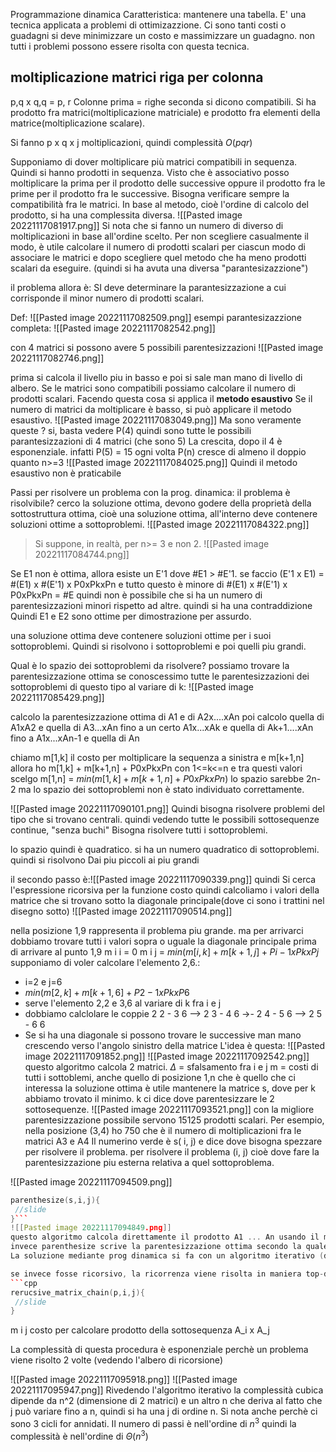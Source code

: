 Programmazione dinamica
Caratteristica: mantenere una tabella. E' una tecnica applicata a problemi di ottimizazzione. Ci sono tanti costi o guadagni 
si deve minimizzare un costo e massimizzare un guadagno.
non tutti i problemi possono essere risolta con questa tecnica.

## moltiplicazione matrici riga per colonna
p,q x q,q = p, r
Colonne prima = righe seconda si dicono compatibili.
Si ha prodotto fra matrici(moltiplicazione matriciale) e prodotto fra elementi della matrice(moltiplicazione scalare).

Si fanno p x q x j moltiplicazioni, quindi complessità $O(pqr)$

Supponiamo di dover moltiplicare più matrici compatibili in sequenza. Quindi si hanno prodotti in sequenza. Visto che è associativo posso moltiplicare la prima per il prodotto delle successive oppure il prodotto fra le prime per il prodotto fra le successive. Bisogna verificare sempre la compatibilità fra le matrici.
In base al metodo, cioè l'ordine di calcolo del prodotto, si ha una complessita diversa.
![[Pasted image 20221117081917.png]]
Si nota che si fanno un numero di diverso di moltiplicazioni in base all'ordine scelto.
Per non scegliere casualmente il modo, è utile calcolare il numero di prodotti scalari per ciascun modo di associare le matrici e dopo scegliere quel metodo che ha meno prodotti scalari da eseguire. (quindi si ha avuta una diversa "parantesizazzione")

il problema allora è: SI deve determinare la parantesizzazione a cui corrisponde il minor numero di prodotti scalari.

Def: ![[Pasted image 20221117082509.png]]
esempi parantesizazzione completa:
![[Pasted image 20221117082542.png]]

con 4 matrici si possono avere 5 possibili parentesizzazioni 
![[Pasted image 20221117082746.png]]

prima si calcola il livello piu in basso e poi si sale man mano di livello di albero.
Se le matrici sono compatibili possiamo calcolare il numero di prodotti scalari. 
Facendo questa cosa si applica il **metodo esaustivo**
Se il numero di matrici da moltiplicare è basso, si può applicare il metodo esaustivo.
![[Pasted image 20221117083049.png]]
Ma sono veramente queste ? si, basta vedere P(4) quindi sono tutte le possibili parantesizzazioni di 4 matrici (che sono 5)
La crescita, dopo il 4 è esponenziale. infatti P(5) = 15
ogni volta P(n) cresce di almeno il doppio quanto n>=3
![[Pasted image 20221117084025.png]]
Quindi il metodo esaustivo non è praticabile

Passi per risolvere un problema con la prog. dinamica: il problema è risolvibile? cerco la soluzione ottima, devono godere della proprietà della sottostruttura ottima, cioè una soluzione ottima, all'interno deve contenere soluzioni ottime a sottoproblemi.
![[Pasted image 20221117084322.png]]
>Si suppone, in realtà, per n>= 3 e non 2.
![[Pasted image 20221117084744.png]]

Se E1 non è ottima, allora esiste un E'1 dove \#E1 > \#E'1. se faccio (E'1 x E1) = #(E1) x #(E'1) x P0xPkxPn e tutto questo è minore di #(E1) x #(E'1) x P0xPkxPn = \#E quindi non è possibile che si ha un numero di parentesizzazioni minori rispetto ad altre. quindi si ha una contraddizione
Quindi E1 e E2 sono ottime per dimostrazione per assurdo.

una soluzione ottima deve contenere soluzioni ottime per i suoi sottoproblemi. Quindi si risolvono i sottoproblemi e poi quelli piu grandi.

Qual è lo spazio dei sottoproblemi da risolvere?
possiamo trovare la parentesizzazione ottima se conoscessimo tutte le parentesizzazioni dei sottoproblemi di questo tipo al variare di k: ![[Pasted image 20221117085429.png]]

calcolo la parentesizzazione ottima di A1 e di A2x....xAn
poi calcolo quella di A1xA2 e quella di A3...xAn
fino a un certo A1x...xAk e quella di Ak+1....xAn
fino a A1x...xAn-1 e quella di An

chiamo m[1,k] il costo per moltiplicare la sequenza a sinistra e m[k+1,n]
allora ho m[1,k] + m[k+1,n] + P0xPkxPn con 1<=k<=n e tra questi valori scelgo 
m[1,n] = $min( m[1,k] + m[k+1,n] + P0xPkxPn$)
lo spazio sarebbe 2n-2 ma lo spazio dei sottoproblemi non è stato individuato correttamente.

![[Pasted image 20221117090101.png]]
Quindi bisogna risolvere problemi del tipo che si trovano centrali. quindi vedendo tutte le possibili sottosequenze continue, "senza buchi"
Bisogna risolvere tutti i sottoproblemi.

lo spazio quindi è quadratico. si ha un numero quadratico di sottoproblemi.
quindi si risolvono Dai piu piccoli ai piu grandi

il secondo passo è:![[Pasted image 20221117090339.png]]
quindi Si cerca l'espressione ricorsiva per la funzione costo
quindi calcoliamo i valori della matrice che si trovano sotto la diagonale principale(dove ci sono i trattini nel disegno sotto) ![[Pasted image 20221117090514.png]]

nella posizione 1,9 rappresenta il problema piu grande. ma per arrivarci dobbiamo trovare tutti i valori sopra o uguale la diagonale principale prima di arrivare al punto 1,9
m i i = 0
m i j = $min( m[i,k] + m[k+1,j] + Pi-1xPkxPj$ 
supponiamo di voler calcolare l'elemento 2,6.:
- i=2 e j=6
- $min( m[2,k] + m[k+1,6] + P2-1xPkxP6$
- serve l'elemento 2,2 e 3,6 al variare di k fra i e j
- dobbiamo calclolare le coppie 2 2 - 3 6  --> 2 3 - 4 6 ->- 2 4 - 5 6 --> 2 5 - 6 6
- Se si ha una diagonale si possono trovare le successive man mano crescendo verso l'angolo sinistro della matrice
L'idea è questa:
![[Pasted image 20221117091852.png]]
![[Pasted image 20221117092542.png]]
questo algoritmo calcola 2 matrici.
$\Delta$ = sfalsamento fra i e j
m = costi di tutti i sottoblemi, anche quello di posizione 1,n che è quello che ci interessa
la soluzione ottima è utile mantenere la matrice s, dove per k abbiamo trovato il minimo. k ci dice dove parentesizzare le 2 sottosequenze.
![[Pasted image 20221117093521.png]]
con la migliore parentesizzazione possibile servono 15125 prodotti scalari.
Per esempio, nella posizione (3,4) ho 750 che è il numero di moltiplicazioni fra le matrici A3 e A4
Il numerino verde è s( i, j) e dice dove bisogna spezzare per risolvere il problema. per risolvere il problema (i, j) cioè dove fare la parentesizzazione piu esterna relativa a quel sottoproblema.

![[Pasted image 20221117094509.png]]

```cpp
parenthesize(s,i,j){
 //slide
}```
![[Pasted image 20221117094849.png]]
questo algoritmo calcola direttamente il prodotto A1 ... An usando il minor numero di prodotti scalari
invece parenthesize scrive la parentesizzazione ottima secondo la quale si ottiene i minor numero di prodotti scalari
La soluzione mediante prog dinamica si fa con un algoritmo iterativo (dal sottoproblema piu piccolo al piu grande) avendo garanzia che un sottoproblema venga risolto solo 1 volta (tipo bottom-up)

se invece fosse ricorsivo, la ricorrenza viene risolta in maniera top-down
```cpp
rerucsive_matrix_chain(p,i,j){
 //slide
}
```
m i j costo per calcolare prodotto della sottosequenza A_i x A_j

La complessità di questa procedura è esponenziale perchè un problema viene risolto 2 volte (vedendo l'albero di ricorsione)

![[Pasted image 20221117095918.png]]
![[Pasted image 20221117095947.png]]
Rivedendo l'algoritmo iterativo la complessità cubica dipende da n^2 (dimensione di 2 matrici) e un altro n che deriva al fatto che j può variare fino a n, quindi si ha una j di ordine n. Si nota anche perchè ci sono 3 cicli for annidati.
Il numero di passi è nell'ordine di $n^3$
quindi la complessità è nell'ordine di $\Theta (n^3)$